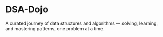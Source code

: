 # DSA-Dojo
A curated journey of data structures and algorithms — solving, learning, and mastering patterns, one problem at a time.
